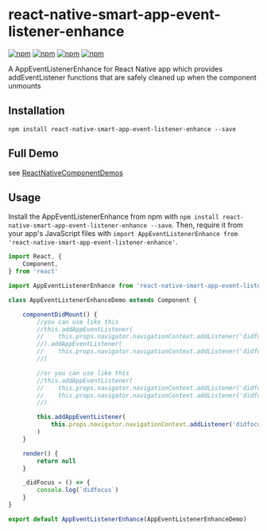# react-native-smart-app-event-listener-enhance

[![npm](https://img.shields.io/npm/v/react-native-smart-app-event-listener-enhance.svg)](https://www.npmjs.com/package/react-native-smart-app-event-listener-enhance)
[![npm](https://img.shields.io/npm/dm/react-native-smart-app-event-listener-enhance.svg)](https://www.npmjs.com/package/react-native-smart-app-event-listener-enhance)
[![npm](https://img.shields.io/npm/dt/react-native-smart-app-event-listener-enhance.svg)](https://www.npmjs.com/package/react-native-smart-app-event-listener-enhance)
[![npm](https://img.shields.io/npm/l/react-native-smart-app-event-listener-enhance.svg)](https://github.com/react-native-component/react-native-smart-app-event-listener-enhance/blob/master/LICENSE)

A AppEventListenerEnhance for React Native app which provides addEventListener functions that are safely cleaned up when the component unmounts

## Installation

```
npm install react-native-smart-app-event-listener-enhance --save
```

## Full Demo

see [ReactNativeComponentDemos][1]

## Usage

Install the AppEventListenerEnhance from npm with `npm install react-native-smart-app-event-listener-enhance --save`.
Then, require it from your app's JavaScript files with `import AppEventListenerEnhance from 'react-native-smart-app-event-listener-enhance'`.

```js
import React, {
    Component,
} from 'react'

import AppEventListenerEnhance from 'react-native-smart-app-event-listener-enhance'

class AppEventListenerEnhanceDemo extends Component {

    componentDidMount() {
        //you can use like this
        //this.addAppEventListener(
        //    this.props.navigator.navigationContext.addListener('didfocus', this._didFocus)
        //).addAppEventListener(
        //    this.props.navigator.navigationContext.addListener('didfocus', this._didFocus)
        //)

        //or you can use like this
        //this.addAppEventListener(
        //    this.props.navigator.navigationContext.addListener('didfocus', this._didFocus),
        //    this.props.navigator.navigationContext.addListener('didfocus', this._didFocus)
        //)

        this.addAppEventListener(
            this.props.navigator.navigationContext.addListener('didfocus', this._didFocus)
        )
    }

    render() {
        return null
    }

    _didFocus = () => {
        console.log(`didfocus`)
    }
}

export default AppEventListenerEnhance(AppEventListenerEnhanceDemo)
```

[1]: https://github.com/cyqresig/ReactNativeComponentDemos
